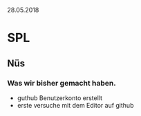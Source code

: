28.05.2018

# SPL
## Nüs
### Was wir bisher gemacht haben.
* guthub Benutzerkonto erstellt
* erste versuche mit dem Editor auf github
